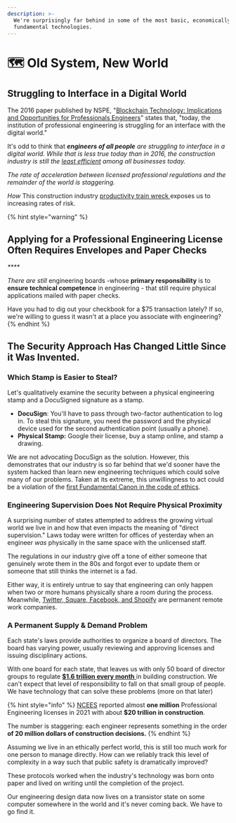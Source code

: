 ```yaml
---
description: >-
  We're surprisingly far behind in some of the most basic, economically
  fundamental technologies.
---
```


# 🗺 Old System, New World

## Struggling to Interface in a Digital World

The 2016 paper published by NSPE, "[Blockchain Technology: Implications and Opportunities for Professionals Engineers](https://www.nspe.org/sites/default/files/resources/pdfs/NSPE-Whitepaper-Blockchain-Technology-2016-final.pdf)" states that, "today, the institution of professional engineering is struggling for an interface with the digital world."

It's odd to think that _**engineers of all people** are struggling to interface in a digital world. While that is less true today than in 2016, the construction industry is still the_ [_least efficient_](https://www.constructiondive.com/news/the-productivity-train-wreck-why-construction-struggles-to-compete-with/419450/) _among all businesses today._

_The rate of acceleration between licensed professional regulations and the remainder of the world is staggering._&#x20;

_How_ This construction industry [productivity train wreck ](https://www.constructiondive.com/news/the-productivity-train-wreck-why-construction-struggles-to-compete-with/419450/)exposes us to increasing rates of risk.

{% hint style="warning" %}
## Applying for a Professional Engineering License Often Requires Envelopes and Paper Checks

_****_

_There are still_ engineering boards -whose **primary responsibility** is to **ensure technical competence** in engineering - that still require physical applications mailed with paper checks.

Have you had to dig out your checkbook for a $75 transaction lately? If so, we're willing to guess it wasn't at a place you associate with engineering?
{% endhint %}

## The Security Approach Has Changed Little Since it Was Invented.

### Which Stamp is Easier to Steal?

Let's qualitatively examine the security between a physical engineering stamp and a DocuSigned signature as a stamp.

* **DocuSign**: You'll have to pass through two-factor authentication to log in. To steal this signature, you need the password and the physical device used for the second authentication point (usually a phone).
* **Physical Stamp:** Google their license, buy a stamp online, and stamp a drawing.

We are not advocating DocuSign as the solution. However, this demonstrates that our industry is so far behind that we'd sooner have the system hacked than learn new engineering techniques which could solve many of our problems. Taken at its extreme, this unwillingness to act could be a violation of the [first Fundamental Canon in the code of ethics](old-system-new-world.md#struggling-to-interface-in-a-digital-world).

### Engineering Supervision Does Not Require Physical Proximity

A surprising number of states attempted to address the growing virtual world we live in and how that even impacts the meaning of "direct supervision." Laws today were written for offices of yesterday when an engineer _was_ physically in the same space with the unlicensed staff.&#x20;

The regulations in our industry give off a tone of either someone that genuinely wrote them in the 80s and forgot ever to update them or someone that still thinks the internet is a fad.

Either way, it is entirely untrue to say that engineering can only happen when two or more humans physically share a room during the process. Meanwhile, [Twitter, Square, Facebook, and Shopify](https://buildremote.co/companies/companies-going-remote-permanently/) are permanent remote work companies.

### A Permanent Supply & Demand Problem

Each state's laws provide authorities to organize a board of directors. The board has varying power, usually reviewing and approving licenses and issuing disciplinary actions.

With one board for each state, that leaves us with only 50 board of director groups to regulate [**$1.6 trillion every month** ](https://www.census.gov/construction/c30/pdf/totsa.pdf)in building construction. We can't expect that level of responsibility to fall on that small group of people. We have technology that can solve these problems (more on that later)

{% hint style="info" %}
[NCEES](https://ncees.org/wp-content/uploads/Squared-2021\_web.pdf) reported almost **one million** Professional Engineering licenses in 2021 with about **$20 trillion in construction**.

The number is staggering: each engineer represents something in the order **of 20 million dollars of construction decisions.** &#x20;
{% endhint %}

Assuming we live in an ethically perfect world, this is still too much work for one person to manage directly. How can we reliably track this level of complexity in a way such that public safety is dramatically improved?

These protocols worked when the industry's technology was born onto paper and lived on writing until the completion of the project.&#x20;

Our engineering design data now lives on a transistor state on some computer somewhere in the world and it's never coming back. We have to go find it.
